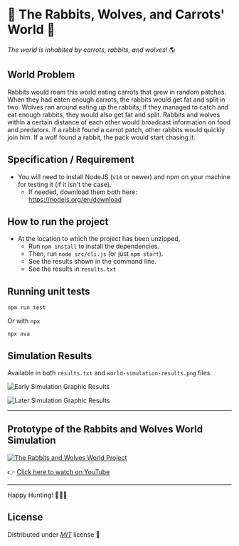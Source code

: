 # 🐰 The Rabbits, Wolves, and Carrots' World 🐺

_The world is inhabited by carrots, rabbits, and wolves!_ 🌎


## World Problem

Rabbits would roam this world eating carrots that grew in random patches. When they had eaten enough carrots, the rabbits would get fat and split in two. Wolves ran around eating up the rabbits; if they managed to catch and eat enough rabbits, they would also get fat and split. Rabbits and wolves within a certain distance of each other would broadcast information on food and predators. If a rabbit found a carrot patch, other rabbits would quickly join him. If a wolf found a rabbit, the pack would start chasing it.


## Specification / Requirement

- You will need to install NodeJS (`v14` or newer) and npm on your machine for testing it (if it isn't the case).
  - If needed, download them both here: https://nodejs.org/en/download


## How to run the project

- At the location to which the project has been unzipped,
  - Run `npm install` to install the dependencies.
  - Then, run `node src/cli.js` (or just `npm start`).
  - See the results shown in the command line.
  - See the results in `results.txt`


## Running unit tests

```console
npm run test
```

Or with `npx`

```console
npx ava
```

## Simulation Results

Available in both `results.txt` and `world-simulation-results.png` files.

![Early Simulation Graphic Results](./world-simulation-results.png)

![Later Simulation Graphic Results](./late-world-simulation-results.png)

---

## Prototype of the Rabbits and Wolves World Simulation

[![The Rabbits and Wolves World Project](https://i1.ytimg.com/vi/5rK3oReysz8/sddefault.jpg)](https://youtu.be/5rK3oReysz8)

👉 [Click here to watch on YouTube](https://youtu.be/5rK3oReysz8)

---

Happy Hunting! 🥕🐇🐺

## License

Distributed under _[MIT](https://opensource.org/licenses/MIT)_ license 🚀
